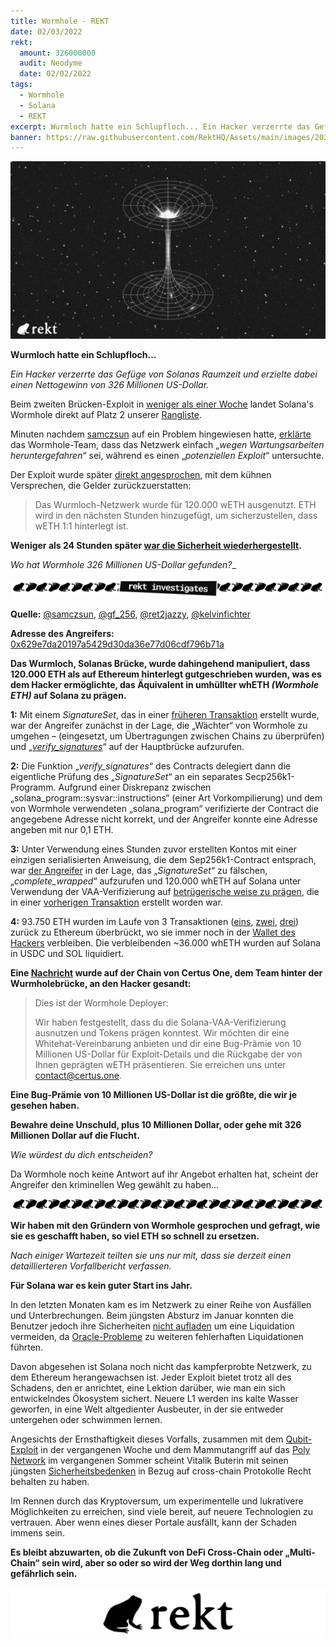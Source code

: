 ```yaml
---
title: Wormhole - REKT
date: 02/03/2022
rekt:
  amount: 326000000
  audit: Neodyme
  date: 02/02/2022
tags:
  - Wormhole
  - Solana
  - REKT
excerpt: Wurmloch hatte ein Schlupfloch... Ein Hacker verzerrte das Gefüge von Solanas Raumzeit und erzielte dabei einen Nettogewinn von 326 Millionen US-Dollar. Wie hat Wormhole so schnell so viel ETH zurückgegeben?
banner: https://raw.githubusercontent.com/RektHQ/Assets/main/images/2022/02/wormhole-header.png
---
```

![](https://raw.githubusercontent.com/RektHQ/Assets/main/images/2022/02/wormhole-header.png)

**Wurmloch hatte ein Schlupfloch...**

_Ein Hacker verzerrte das Gefüge von Solanas Raumzeit und erzielte dabei einen Nettogewinn von 326 Millionen US-Dollar._

Beim zweiten Brücken-Exploit in [weniger als einer Woche](https://rekt.news/qubit-rekt/) landet Solana's Wormhole direkt auf Platz 2 unserer [Rangliste](https://rekt.news/leaderboard/).

Minuten nachdem [samczsun](https://twitter.com/samczsun/status/1488974372756987906) auf ein Problem hingewiesen hatte, [erklärte](https://twitter.com/wormholecrypto/status/1488976115750383626) das Wormhole-Team, dass das Netzwerk einfach „_wegen Wartungsarbeiten heruntergefahren_“ sei, während es einen „_potenziellen Exploit_“ untersuchte.

Der Exploit wurde später [direkt angesprochen](https://twitter.com/wormholecrypto/status/1489001949881978883), mit dem kühnen Versprechen, die Gelder zurückzuerstatten:

>Das Wurmloch-Netzwerk wurde für 120.000 wETH ausgenutzt. ETH wird in den nächsten Stunden hinzugefügt, um sicherzustellen, dass wETH 1:1 hinterlegt ist.

**Weniger als 24 Stunden später [war die Sicherheit wiederhergestellt](https://twitter.com/wormholecrypto/status/1489232008521859079).**

_Wo hat Wormhole 326 Millionen US-Dollar gefunden?__

![](https://raw.githubusercontent.com/RektHQ/Assets/main/images/2021/09/rekt-investigates-linebreak.png)

**Quelle:** [@samczsun](https://twitter.com/samczsun/status/1489044939732406275?s=20&t=_rQJze06-VjgQls6hu73wA), [@gf_256](https://twitter.com/gf_256), [@ret2jazzy](https://twitter.com/ret2jazzy), [@kelvinfichter](https://twitter.com/kelvinfichter)

**Adresse des Angreifers:** [0x629e7da20197a5429d30da36e77d06cdf796b71a](https://etherscan.io/address/0x629e7da20197a5429d30da36e77d06cdf796b71a)

**Das Wurmloch, Solanas Brücke, wurde dahingehend manipuliert, dass 120.000 ETH als auf Ethereum hinterlegt gutgeschrieben wurden, was es dem Hacker ermöglichte, das Äquivalent in umhüllter whETH _(Wormhole ETH)_ auf Solana zu prägen.**

**1:** Mit einem _SignatureSet_, das in einer [früheren Transaktion](https://solscan.io/tx/5fKWY7XyW6PTzjviTDvCTpsqgfoGAAqUs1mC6w4DZm25Ppw7fX7aWDmrnkknewyZ81qMSix3c18ZuvjoZUF34tpa) erstellt wurde, war der Angreifer zunächst in der Lage, die „Wächter“ von Wormhole zu umgehen – (eingesetzt, um Übertragungen zwischen Chains zu überprüfen) und „[_verify_signatures_](https://solscan.io/tx/25Zu1L2Q9uk998d5GMnX43t9u9eVBKvbVtgHndkc2GmUFed8Pu73LGW6hiDsmGXHykKUTLkvUdh4yXPdL3Jo4wVS)“ auf der Hauptbrücke aufzurufen.

**2:** Die Funktion „_verify_signatures_“ des Contracts delegiert dann die eigentliche Prüfung des „_SignatureSet_“ an ein separates Secp256k1-Programm. Aufgrund einer Diskrepanz zwischen „solana_program::sysvar::instructions“ (einer Art Vorkompilierung) und dem von Wormhole verwendeten „solana_program“ verifizierte der Contract die angegebene Adresse nicht korrekt, und der Angreifer konnte eine Adresse angeben mit nur 0,1 ETH.

**3:** Unter Verwendung eines Stunden zuvor erstellten Kontos mit einer einzigen serialisierten Anweisung, die dem Sep256k1-Contract entsprach, war [der Angreifer](https://etherscan.io/address/0x629e7da20197a5429d30da36e77d06cdf796b71a#internaltx) in der Lage, das „_SignatureSet_“ zu fälschen, „_complete_wrapped_“ aufzurufen und 120.000 whETH auf Solana unter Verwendung der VAA-Verifizierung auf [betrügerische weise zu prägen](https://solscan.io/tx/2zCz2GgSoSS68eNJENWrYB48dMM1zmH8SZkgYneVDv2G4gRsVfwu5rNXtK5BKFxn7fSqX9BvrBc1rdPAeBEcD6Es), die in einer [vorherigen Transaktion](https://solscan.io/tx/2SohoVoPDSdzgsGCgKQPByKQkLAXHrYmvtE7EEqwKi3qUBTGDDJ7DcfYS7YJC2f8xwKVVa6SFUpH5MZ5xcyn1BCK) erstellt worden war.

**4:** 93.750 ETH wurden im Laufe von 3 Transaktionen ([eins](https://etherscan.io/tx/0x4d5201dd4a377f20e61fb8f42e6f929ec16bcec918f0584e39241d15b254a80f), [zwei](https://etherscan.io/tx/0xd31b155e259a403ebe69831fae0ec2b4bd33dfa090c43b605a57d5c72c4fbbc7), [drei](https://etherscan.io/tx/0xacd309b02e4b533484d148de9ab0adf367ed4e70ed751d1ff036152dc3bc0479)) zurück zu Ethereum überbrückt, wo sie immer noch in der [Wallet des Hackers](https://etherscan.io/address/0x629e7da20197a5429d30da36e77d06cdf796b71a) verbleiben. Die verbleibenden ~36.000 whETH wurden auf Solana in USDC und SOL liquidiert.

**Eine [Nachricht](https://etherscan.io/tx/0x2d8b7901bff18ae6abe1a50aebe44b70559f39ff357b21340843d368b9486859) wurde auf der Chain von Certus One, dem Team hinter der Wurmholebrücke, an den Hacker gesandt:**

>Dies ist der Wormhole Deployer:
>
>Wir haben festgestellt, dass du die Solana-VAA-Verifizierung ausnutzen und Tokens prägen konntest. Wir möchten dir eine Whitehat-Vereinbarung anbieten und dir eine Bug-Prämie von 10 Millionen US-Dollar für Exploit-Details und die Rückgabe der von Ihnen geprägten wETH präsentieren. Sie erreichen uns unter contact@certus.one.

**Eine Bug-Prämie von 10 Millionen US-Dollar ist die größte, die wir je gesehen haben.**

**Bewahre deine Unschuld, plus 10 Millionen Dollar, oder gehe mit 326 Millionen Dollar auf die Flucht.**

_Wie würdest du dich entscheiden?_

Da Wormhole noch keine Antwort auf ihr Angebot erhalten hat, scheint der Angreifer den kriminellen Weg gewählt zu haben...

![](https://raw.githubusercontent.com/RektHQ/Assets/main/images/2021/03/rekt-linebreak.png)

**Wir haben mit den Gründern von Wormhole gesprochen und gefragt, wie sie es geschafft haben, so viel ETH so schnell zu ersetzen.**

_Nach einiger Wartezeit teilten sie uns nur mit, dass sie derzeit einen detaillierteren Vorfallbericht verfassen._

**Für Solana war es kein guter Start ins Jahr.**

In den letzten Monaten kam es im Netzwerk zu einer Reihe von Ausfällen und Unterbrechungen. Beim jüngsten Absturz im Januar konnten die Benutzer jedoch ihre Sicherheiten [nicht aufladen](https://twitter.com/solendprotocol/status/1485315186797936646) um eine Liquidation vermeiden, da [Oracle-Probleme](https://twitter.com/solendprotocol/status/1485315192716083202) zu weiteren fehlerhaften Liquidationen führten.

Davon abgesehen ist Solana noch nicht das kampferprobte Netzwerk, zu dem Ethereum herangewachsen ist. Jeder Exploit bietet trotz all des Schadens, den er anrichtet, eine Lektion darüber, wie man ein sich entwickelndes Ökosystem sichert. Neuere L1 werden ins kalte Wasser geworfen, in eine Welt altgedienter Ausbeuter, in der sie entweder untergehen oder schwimmen lernen.

Angesichts der Ernsthaftigkeit dieses Vorfalls, zusammen mit dem [Qubit-Exploit](https://rekt.news/qubit-rekt/) in der vergangenen Woche und dem Mammutangriff auf das [Poly Network](https://rekt.news/polynetwork-rekt/) im vergangenen Sommer scheint Vitalik Buterin mit seinen jüngsten [Sicherheitsbedenken](https://twitter.com/vitalikbuterin/status/1479501366192132099) in Bezug auf cross-chain Protokolle Recht behalten zu haben.

Im Rennen durch das Kryptoversum, um experimentelle und lukrativere Möglichkeiten zu erreichen, sind viele bereit, auf neuere Technologien zu vertrauen. Aber wenn eines dieser Portale ausfällt, kann der Schaden immens sein.

**Es bleibt abzuwarten, ob die Zukunft von DeFi Cross-Chain oder „Multi-Chain“ sein wird, aber so oder so wird der Weg dorthin lang und gefährlich sein.**

![](https://raw.githubusercontent.com/RektHQ/Assets/main/images/2021/08/rekt-outline-conc.png)
